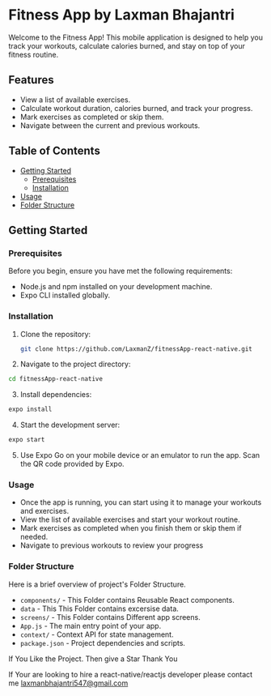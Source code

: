 # Fitness App by Laxman Bhajantri

Welcome to the Fitness App! This mobile application is designed to help you track your workouts, calculate calories burned, and stay on top of your fitness routine.

## Features

- View a list of available exercises.
- Calculate workout duration, calories burned, and track your progress.
- Mark exercises as completed or skip them.
- Navigate between the current and previous workouts.

## Table of Contents

- [Getting Started](#getting-started)
  - [Prerequisites](#prerequisites)
  - [Installation](#installation)
- [Usage](#usage)
- [Folder Structure](#folder-structure)

## Getting Started

### Prerequisites

Before you begin, ensure you have met the following requirements:

- Node.js and npm installed on your development machine.
- Expo CLI installed globally.

### Installation

1. Clone the repository:

   ```bash
   git clone https://github.com/LaxmanZ/fitnessApp-react-native.git
   ```

2. Navigate to the project directory:

```bash
cd fitnessApp-react-native
```

3. Install dependencies:

```bash
expo install
```

4. Start the development server:

```bash
expo start
```

5. Use Expo Go on your mobile device or an emulator to run the app. Scan the QR code provided by Expo.

### Usage

- Once the app is running, you can start using it to manage your workouts and exercises.
- View the list of available exercises and start your workout routine.
- Mark exercises as completed when you finish them or skip them if needed.
- Navigate to previous workouts to review your progress

### Folder Structure

Here is a brief overview of project's Folder Structure.

- `components/` - This Folder contains Reusable React components.
- `data` - This This Folder contains excersise data.
- `screens/` - This Folder contains Different app screens.
- `App.js` - The main entry point of your app.
- `context/` - Context API for state management.
- `package.json` - Project dependencies and scripts.

If You Like the Project. Then give a Star
Thank You

If Your are looking to hire a react-native/reactjs developer please contact me laxmanbhajantri547@gmail.com
